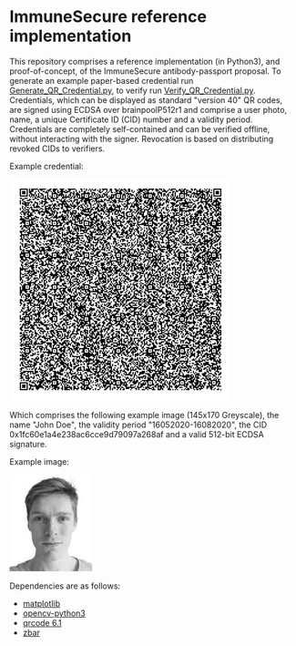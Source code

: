 # ImmuneSecure reference implementation

This repository comprises a reference implementation (in Python3), and proof-of-concept, of the ImmuneSecure antibody-passport proposal. To generate an example paper-based credential run [Generate_QR_Credential.py](Generate_QR_Credential.py), to verify run [Verify_QR_Credential.py](Verify_QR_Credential.py). Credentials, which can be displayed as standard "version 40" QR codes, are signed using ECDSA over brainpoolP512r1 and comprise a user photo, name, a unique Certificate ID (CID) number and a validity period. Credentials are completely self-contained and can be verified offline, without interacting with the signer. Revocation is based on distributing revoked CIDs to verifiers.

Example credential:

![example credential](chris_qr.png "Example ImmuneSecure QR code")

Which comprises the following example image (145x170 Greyscale), the name "John Doe", the validity period "16052020-16082020", the CID 0x1fc60e1a4e238ac6cce9d79097a268af and a valid 512-bit ECDSA signature.

Example image:

![example image](chris_bw.jpeg "Example ImmuneSecure QR code")

Dependencies are as follows:
* [matplotlib](https://pypi.org/project/matplotlib/)
* [opencv-python3](https://pypi.org/project/opencv-python/)
* [qrcode 6.1](https://pypi.org/project/qrcode/)
* [zbar](http://zbar.sourceforge.net)
